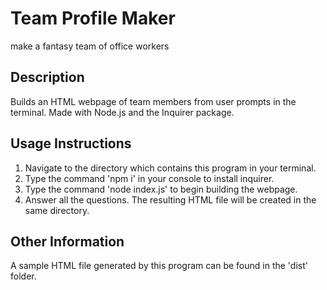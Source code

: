 # Team Profile Maker
make a fantasy team of office workers

## Description
Builds an HTML webpage of team members from user prompts in the terminal. Made with Node.js and the Inquirer package. 

## Usage Instructions
1. Navigate to the directory which contains this program in your terminal.
2. Type the command 'npm i' in your console to install inquirer.
3. Type the command 'node index.js' to begin building the webpage.
4. Answer all the questions. The resulting HTML file will be created in the same directory.

## Other Information
A sample HTML file generated by this program can be found in the 'dist' folder.
